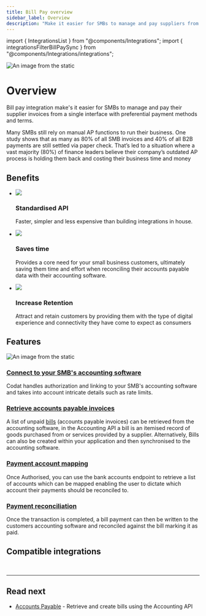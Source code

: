 ```yaml
---
title: Bill Pay overview
sidebar_label: Overview
description: "Make it easier for SMBs to manage and pay suppliers from a single interface."
---
```


import { IntegrationsList } from "@components/Integrations";
import { integrationsFilterBillPaySync } from "@components/Integrations/integrations";

![An image from the static](/img/use-cases/billpay/billPay.png)

# Overview

Bill pay integration make's it easier for SMBs to manage and pay their supplier invoices from a single interface with preferential payment methods and terms.

Many SMBs still rely on manual AP functions to run their business. One study shows that as many as 80% of all SMB invoices and 40% of all B2B payments are still settled via paper check. That’s led to a situation where a vast majority (80%) of finance leaders believe their company’s outdated AP process is holding them back and costing their business time and money

## Benefits

<ul className="card-container col-3">
  <li className="card">
    <div className="header">
      <img
        src="/img/wp-icons/copy-feature-bullet.svg"
        className="mini-icon"
      />
      <h3>Standardised API</h3>
    </div>
    <p>
      Faster, simpler and less expensive than building integrations in house. 
    </p>
  </li>

  <li className="card">
    <div className="header">
      <img
        src="/img/wp-icons/copy-feature-bullet.svg"
        className="mini-icon"
      />
      <h3>Saves time</h3>
    </div>
    <p>
      Provides a core need for your small business customers, ultimately saving them time and effort when reconciling their accounts payable data with their accounting software.
    </p>
  </li>

  <li className="card">
    <div className="header">
      <img
        src="/img/wp-icons/copy-feature-bullet.svg"
        className="mini-icon"
      />
      <h3>Increase Retention</h3>
    </div>
    <p>
      Attract and retain customers by providing them with the type of digital experience and connectivity they have come to expect as consumers
    </p>
  </li>
</ul>

## Features

![An image from the static](/img/use-cases/summary-pages/d0c6b0b7-automating-payables.png)


### [Connect to your SMB's accounting software](/auth-flow/overview)

Codat handles authorization and linking to your SMB's accounting software and takes into account intricate details such as rate limits.

### [Retrieve accounts payable invoices](bills)

A list of unpaid [bills](/accounting-api#/schemas/Bill) (accounts payable invoices) can be retrieved from the accounting software, in the Accounting API a bill is an itemised record of goods purchased from or services provided by a supplier.
Alternatively, Bills can also be created within your application and then synchronised to the accounting software.

### [Payment account mapping](mapping)

Once Authorised, you can use the bank accounts endpoint to retrieve a list of accounts which can be mapped enabling the user to dictate which account their payments should be reconciled to.

### [Payment reconciliation](payments)

Once the transaction is completed, a bill payment can then be written to the customers accounting software and reconciled against the bill marking it as paid.


## Compatible integrations

<br />

<IntegrationsList filter={integrationsFilterBillPaySync} />

---

## Read next

- [Accounts Payable](/usecases/bill-pay/bills) - Retrieve and create bills using the Accounting API
